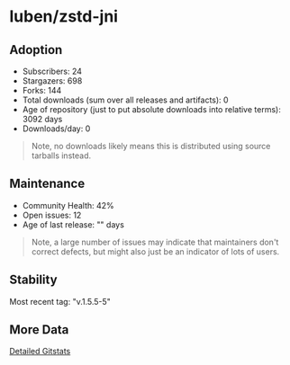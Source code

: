 # luben/zstd-jni

## Adoption

- Subscribers: 24
- Stargazers: 698
- Forks: 144
- Total downloads (sum over all releases and artifacts): 0
- Age of repository (just to put absolute downloads into relative terms): 3092 days
- Downloads/day: 0

> Note, no downloads likely means this is distributed using source tarballs instead.

## Maintenance

- Community Health: 42%
- Open issues: 12
- Age of last release: "<No Releases>" days

> Note, a large number of issues may indicate that maintainers don't correct defects, but might also
> just be an indicator of lots of users.

## Stability

Most recent tag: "v.1.5.5-5"

## More Data

[Detailed Gitstats](/bazel-catalog/gitstats/luben/zstd-jni)

